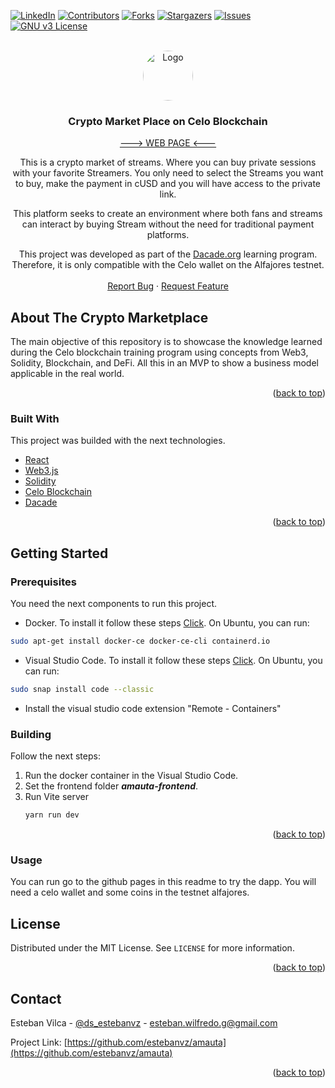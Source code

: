 <div id="top"></div>

[![LinkedIn][linkedin-shield]][linkedin-url]
[![Contributors][contributors-shield]][contributors-url]
[![Forks][forks-shield]][forks-url]
[![Stargazers][stars-shield]][stars-url]
[![Issues][issues-shield]][issues-url]
[![GNU v3 License][license-shield]][license-url]



<!-- PROJECT LOGO -->
<br />
<div align="center">
  <a href="https://github.com/estebanvz/amauta/">
    <img src="https://avatars.githubusercontent.com/u/65377832?s=400&u=12c57a2350bcd69068ced71f630ca0d5559e6621&v=4)}" alt="Logo" width="80" height="80" style="border-radius:100%">
  </a>

  <h3 align="center"> Crypto Market Place on Celo Blockchain
</h3>
    <a href="https://estebanvz.github.io/amauta/">---> WEB PAGE <---</a>

  <p align="center">
    This is a crypto market of streams. Where you can buy private sessions with your favorite Streamers. You only need to select the Streams you want to buy, make the payment in cUSD and you will have access to the private link.

This platform seeks to create an environment where both fans and streams can interact by buying Stream without the need for traditional payment platforms.

This project was developed as part of the <a href="https://dacade.org/signup?invite=estebanvz">Dacade.org</a> learning program. Therefore, it is only compatible with the Celo wallet on the Alfajores testnet.
    <br />
    <!-- <a href="https://github.com/estebanvz/amauta"><strong>Explore the docs »</strong></a>
    <br /> -->
    <br />
    <!-- <a href="https://colab.research.google.com/drive/13X7DarOo4SaqaUodcXIPNqiNxSlHSNMA?usp=sharing">View Test Colab</a>
    · -->
    <a href="https://github.com/estebanvz/amauta/issues">Report Bug</a>
    ·
    <a href="https://github.com/estebanvz/amauta/issues">Request Feature</a>
  </p>
</div>



<!-- TABLE OF CONTENTS
<details>
  <summary>Table of Contents</summary>
  <ol>
    <li>
      <a href="#about-the-project">About The Project</a>
      <ul>
        <li><a href="#built-with">Built With</a></li>
      </ul>
    </li>
    <li>
      <a href="#getting-started">Getting Started</a>
      <ul>
        <li><a href="#prerequisites">Prerequisites</a></li>
        <li><a href="#installation">Installation</a></li>
      </ul>
    </li>
    <li><a href="#usage">Usage</a></li>
    <li><a href="#roadmap">Roadmap</a></li>
    <li><a href="#contributing">Contributing</a></li>
    <li><a href="#license">License</a></li>
    <li><a href="#contact">Contact</a></li>
    <li><a href="#acknowledgments">Acknowledgments</a></li>
  </ol>
</details> -->



<!-- ABOUT THE PROJECT -->
## About The Crypto Marketplace
The main objective of this repository is to showcase the knowledge learned during the Celo blockchain training program using concepts from Web3, Solidity, Blockchain, and DeFi.
All this in an MVP to show a business model applicable in the real world.
<p align="right">(<a href="#top">back to top</a>)</p>



### Built With

This project was builded with the next technologies.

* [React](https://reactjs.org/)
* [Web3.js](https://web3js.readthedocs.io/)
* [Solidity](https://docs.soliditylang.org/en/v0.8.17/)
* [Celo Blockchain](https://celo.org/)
* [Dacade](https://dacade.org/signup?invite=estebanvz)

<p align="right">(<a href="#top">back to top</a>)</p>



<!-- GETTING STARTED -->
## Getting Started


### Prerequisites

You need the next components to run this project.
* Docker. To install it follow these steps [Click](https://docs.docker.com/get-docker/). 
  On Ubuntu, you can run:
```sh
sudo apt-get install docker-ce docker-ce-cli containerd.io
```
* Visual Studio Code. To install it follow these steps [Click](https://code.visualstudio.com/download). On Ubuntu, you can run:
```sh
sudo snap install code --classic
```
* Install the visual studio code extension "Remote - Containers"
### Building

Follow the next steps:

1. Run the docker container in the Visual Studio Code.
2. Set the frontend folder ***amauta-frontend***.
3. Run Vite server
    ```sh
    yarn run dev
    ```

<p align="right">(<a href="#top">back to top</a>)</p>

### Usage

You can run go to the github pages in this readme to try the dapp. You will need a celo wallet and some coins in the testnet alfajores.


<!-- USAGE EXAMPLES
## Usage

Use this space to show useful examples of how a project can be used. Additional screenshots, code examples and demos work well in this space. You may also link to more resources.

_For more examples, please refer to the [Documentation](https://example.com)_

<p align="right">(<a href="#top">back to top</a>)</p>



<!-- ROADMAP -->
<!-- ## Roadmap

- [x] Add Changelog
- [x] Add back to top links
- [ ] Add Additional Templates w/ Examples
- [ ] Add "components" document to easily copy & paste sections of the readme
- [ ] Multi-language Support
    - [ ] Chinese
    - [ ] Spanish

See the [open issues](https://github.com/estebanvz/amauta/issues) for a full list of proposed features (and known issues).

<p align="right">(<a href="#top">back to top</a>)</p> -->

<!-- LICENSE -->
## License

Distributed under the MIT License. See `LICENSE` for more information.

<p align="right">(<a href="#top">back to top</a>)</p>



<!-- CONTACT -->
## Contact

Esteban Vilca - [@ds_estebanvz](https://twitter.com/ds_estebanvz) - [esteban.wilfredo.g@gmail.com](mailto:esteban.wilfredo.g@gmail.com)

Project Link: [https://github.com/estebanvz/amauta](https://github.com/estebanvz/amauta)

<p align="right">(<a href="#top">back to top</a>)</p>



<!-- MARKDOWN LINKS & IMAGES -->
<!-- https://www.markdownguide.org/basic-syntax/#reference-style-links -->
[contributors-shield]: https://img.shields.io/github/contributors/estebanvz/amauta.svg
[contributors-url]: https://github.com/estebanvz/amauta/graphs/contributors
[forks-shield]: https://img.shields.io/github/forks/estebanvz/amauta.svg
[forks-url]: https://github.com/estebanvz/amauta/network/members
[stars-shield]: https://img.shields.io/github/stars/estebanvz/amauta.svg
[stars-url]: https://github.com/estebanvz/amauta/stargazers
[issues-shield]: https://img.shields.io/github/issues/estebanvz/amauta.svg
[issues-url]: https://github.com/estebanvz/amauta/issues
[license-shield]: https://img.shields.io/github/license/estebanvz/amauta.svg
[license-url]: https://github.com/estebanvz/amauta/blob/main/LICENSE
[linkedin-shield]: https://img.shields.io/badge/-LinkedIn-black.svg?=linkedin&colorB=888
[linkedin-url]: https://linkedin.com/in/estebanvz
[product-screenshot]: images/screenshot.png